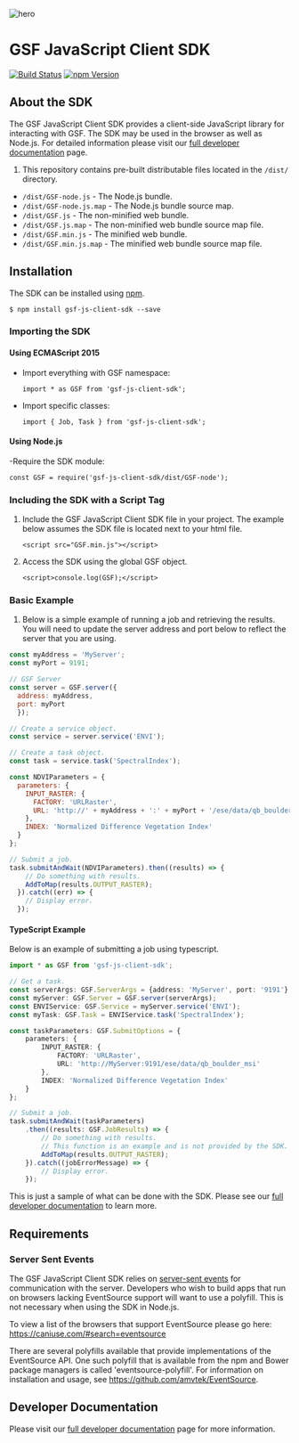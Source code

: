 ![hero](https://geospatial-services-framework.github.io/assets/img/hero.jpg)

# GSF JavaScript Client SDK
[![Build Status](https://travis-ci.org/geospatial-services-framework/gsf-js-client-sdk.svg?branch=master)](https://travis-ci.org/geospatial-services-framework/gsf-js-client-sdk)
[![npm Version](https://img.shields.io/npm/v/gsf-js-client-sdk.svg)](https://www.npmjs.com/package/gsf-js-client-sdk)

## About the SDK
The GSF JavaScript Client SDK provides a client-side JavaScript library for interacting with GSF.  The SDK may be used in the browser as well as Node.js.  For detailed information please visit our [full developer documentation] page.

1. This repository contains pre-built distributable files located in the `/dist/` directory.
  - `/dist/GSF-node.js` - The Node.js bundle.
  - `/dist/GSF-node.js.map` - The Node.js bundle source map.
  - `/dist/GSF.js` - The non-minified web bundle.
  - `/dist/GSF.js.map` - The non-minified web bundle source map file.
  - `/dist/GSF.min.js` - The minified web bundle.
  - `/dist/GSF.min.js.map` - The minified web bundle source map file.

## Installation
The SDK can be installed using [npm].

    $ npm install gsf-js-client-sdk --save

### Importing the SDK 
#### Using ECMAScript 2015 
- Import everything with GSF namespace:

  `import * as GSF from 'gsf-js-client-sdk';`

- Import specific classes:

  `import { Job, Task } from 'gsf-js-client-sdk';`

#### Using Node.js
-Require the SDK module:

  `const GSF = require('gsf-js-client-sdk/dist/GSF-node');`

### Including the SDK with a Script Tag
1. Include the GSF JavaScript Client SDK file in your project.  The example below assumes the SDK file is located next to your html file.

    `<script src="GSF.min.js"></script>`

2. Access the SDK using the global GSF object.

    `<script>console.log(GSF);</script>`

### Basic Example
1. Below is a simple example of running a job and retrieving the results.  You will need to update the server address and port below to reflect the server that you are using.

```javascript
const myAddress = 'MyServer';
const myPort = 9191;

// GSF Server
const server = GSF.server({
  address: myAddress,
  port: myPort
  });

// Create a service object.
const service = server.service('ENVI');

// Create a task object.
const task = service.task('SpectralIndex');

const NDVIParameters = {
  parameters: {
    INPUT_RASTER: {
      FACTORY: 'URLRaster',
      URL: 'http://' + myAddress + ':' + myPort + '/ese/data/qb_boulder_msi'
    },
    INDEX: 'Normalized Difference Vegetation Index'
  }
};

// Submit a job.
task.submitAndWait(NDVIParameters).then((results) => {
    // Do something with results.
    AddToMap(results.OUTPUT_RASTER);
  }).catch((err) => {
    // Display error.
  });
```

#### TypeScript Example
Below is an example of submitting a job using typescript.

```typescript
import * as GSF from 'gsf-js-client-sdk';

// Get a task.
const serverArgs: GSF.ServerArgs = {address: 'MyServer', port: '9191'};
const myServer: GSF.Server = GSF.server(serverArgs);
const ENVIService: GSF.Service = myServer.service('ENVI');
const myTask: GSF.Task = ENVIService.task('SpectralIndex');

const taskParameters: GSF.SubmitOptions = {
    parameters: {
        INPUT_RASTER: {
            FACTORY: 'URLRaster',
            URL: 'http://MyServer:9191/ese/data/qb_boulder_msi'
        },
        INDEX: 'Normalized Difference Vegetation Index'
    }
};

// Submit a job.
task.submitAndWait(taskParameters)
    .then((results: GSF.JobResults) => {
        // Do something with results.
        // This function is an example and is not provided by the SDK.
        AddToMap(results.OUTPUT_RASTER);
    }).catch((jobErrorMessage) => {
        // Display error.
    });
```

This is just a sample of what can be done with the SDK.  Please see our [full developer documentation] to learn more.

## Requirements
### Server Sent Events
The GSF JavaScript Client SDK relies on [server-sent events] for communication with the server.  Developers who wish to build apps that run on browsers lacking EventSource support will want to use a polyfill.  This is not necessary when using the SDK in Node.js.

To view a list of the browsers that support EventSource please go here: https://caniuse.com/#search=eventsource

There are several polyfills available that provide implementations of the EventSource API.  One such polyfill that is available from the npm and Bower package managers is called 'eventsource-polyfill'.  For information on installation and usage, see https://github.com/amvtek/EventSource.

## Developer Documentation
Please visit our [full developer documentation] page for more information.


[full developer documentation]: https://geospatial-services-framework.github.io/sdk-docs/
[npm]:http://npmjs.com
[server-sent events]:https://www.w3schools.com/html/html5_serversentevents.asp
